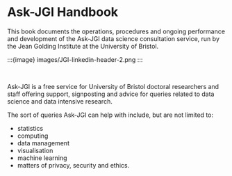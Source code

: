 # Ask-JGI Handbook

This book documents the operations, procedures and ongoing performance
and development of the Ask-JGI data science consultation service, run
by the Jean Golding Institute at the University of Bristol. 

:::{image} images/JGI-linkedin-header-2.png
:::


<p>&nbsp;</p>
Ask-JGI is a free service for University of Bristol doctoral
researchers and staff offering support, signposting and advice for
queries related to data science and data intensive research. 

The sort of queries Ask-JGI can help with include, but are not limited
to:
-    statistics
-    computing
-    data management
-    visualisation
-    machine learning
-    matters of privacy, security and ethics.
